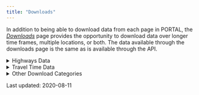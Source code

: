 ```yaml
---
title: "Downloads"
---
```

In addition to being able to download data from each page in PORTAL, the [_Downloads_](http://new.portal.its.pdx.edu:8080/downloads/) page provides the opportunity to download data over longer time frames, multiple locations, or both.  The data available through the downloads page is the same as is available through the API.

<details><summary>Highways Data</summary>
<p>

## Highways
Highway data can be downloaded from this section by selecting the start and end date of interest, days of week, format, highway of interest, and temporal resolution. Multiple highway sections can be downloaded at once by holding the ctrl key and clicking on the desired highway in the Highway menu.

The following data are provided:

| Name          | Description                                                                         | Type                       | Example                   |
| ------------- | ----------------------------------------------------------------------------------- | -------------------------- | ------------------------- |
| starttime     | Starting time of the data                                                           | Date/Time Formatted String | 2020-05-11T00:00:00-07:00 |
| resolution    | Temporal Resolution of the data                                                     | Time Formatted String      | 01:00:00                  |
| detector_id   | Detector ID along selected route                                                    | Integer                    | 100907                    |
| speed         | Average speed of vehicles passing the detector                                      | Float                      | 59.0                      |
| volume        | Number of vehicles per hour which pass the detector                                 | Integer                    | 16                        |
| occupancy     | Percentage of time cars are being detected                                          | Float                      | .88                       |
| countreadings |                                                                                     | Integer                    | 28                        |
| delay         | Vehicle Hours Traveled, minus the time it would take a vehicle to travel at the maximum permitted speed on a segment | Float     | 0.01      |
| traveltime    | The average amount of time for a vehicle to travel through a segment                | Float                      | 0.4                       |
| vht           | Vehicle Hours Traveled - the total hours traveled within a segment by all vehicles  | Float                      | 0.11                      |
| vmt           | Vehicle Miles Traveled - the total miles traveled on a segment by all vehicles      | Float                      | 6.24                      |

In order to calculate distance traveled, divide `vmt` by `volume`.

A tutorial on using the Highways function can be found [_here_]({{ site.url }}{{ site.baseurl }}/documents/highways/).

## Stations metadata
Information on the individual stations in the network can be downloaded from this section; the `highwayid` attribute is used to join these values to Highways and Highway Metadata. The `stationid` attribute can be used to join these values to Detector Metadata.

The following data are provided:

| Name         | Description                                                                         | Type    | Example                              |
| ------------ | ----------------------------------------------------------------------------- | ------- | ------------------------------------ |
| stationid    | The unique station ID value of each station                                   | Integer | 3154                                 |
| highwayid    | The unique highway ID value of the highway on which the station is located    | Integer | 10                                   |
| milepost     | The mile post location of the station on the highway                          | Float   | 0.25                                 |
| locationtext | Description of the location of the station                                    | String  | Wilshire (2DS043) @ SB OR 217 MP0.25 |
| length       | Length of segment in miles                                                    | Float   | 0.185                                |
| numberlanes  | Number of lanes at the station - returned as an empty value in _most_ queries | Integer | (Null)                               |
| agencyid     | Station ID issued by agency maintaining the station                           | Integer | 321                                  |
| x_coord      | Longitude of station                                                          | Float   | -122.78043                           |
| y_coord      | Latitude of station                                                           | Float   | 45.50622                             |
| active_dates | Provided as a set of key: value pairs; lower indicates the initial active date of the station, upper indicates the date the station was deactivated | String | {""lower"": ""2014-04-29"", ""upper"": null, ""bounds"": ""[)""} |

An interactive map of all the stations in the network can be viewed [_here_]({{ site.url }}{{ site.baseurl }}/documents/stations/)

## Detector metadata
Information on the individual detectors at each station can be downloaded from this section; the `highwayid` attribute is used to join these values to Highways and Highway Metadata. The `stationid` attribute can be used to join these values to Detector Metadata.

The following data are provided:

| Name          | Description                                                                            | Type              | Example              |
| ------------- | -------------------------------------------------------------------------------------- | ----------------- | ---------------------|
| detectorid    | The unique detector ID value of each detector                                          | Integer           | 102017               |
| stationid     | The unique station ID of the station at which the detector is located                  | Integer           | 5207                 |
| highwayid     | The unique highway ID value of the highway on which the detector is located            | Integer           | 54                   |
| milepost      | The mile post location of the station on the highway                                   | Float             | 36.15                |
| detectortitle | Agency given name (if any), or repeat of id value                                      | String or Integer | 205es03615:\_MN___1  |
| lanenumber    | PORTAL lane number; 1 is the leftmost lane, regardless of agency jurisdiction          | Integer           | 1                    |
| agency_lane   | Agency issued lane number, where 1 is leftmost lane for ODOT, rightmost lane for WSDOT | Integer           | 1                    |
| active_dates  | Provided as a set of key: value pairs; lower indicates the initial active date of the station, upper indicates the date the station was deactivated | String | {""lower"": ""2017-04-06"", ""upper"": null, ""bounds"": ""[)""} |

An interactive map of all the stations in the network can be viewed [_here_]({{ site.url }}{{ site.baseurl }}/documents/stations/)

## Highways metadata
Information on the highways in the system can be downloaded from this section.

The following data are provided:

| Name              | Description                                                    | Type    | Example         |
| ----------------- | -------------------------------------------------------------- | ------- | ----------------|
| highwayid         | The unique ID value of each highway                            | Integer | 616             |
| direction         | Cardinal direction of traffic flow (or CONST for construction) | String  | EAST            |
| highwayname       | Name of Highway                                                | String  | R2 Beltline Hwy |
| oppositehighwayid | ID of highway with opposite flow (or null value, if none)      | Integer | 617             |


</p>
</details>

<details><summary>Travel Time Data</summary>
<p>

## Aggregated travel time
The following data are provided:

| Name                | Description                                                    | Type                           | Example                   |
| ------------------- | -------------------------------------------------------------- | ------------------------------ | ------------------------- |
| average_travel_time | Average travel time of segment in minutes                      | Float                          | 151.4                     |
| countreadings       | Sample Size                                                    | Integer                        | 5                         |
| id                  | Unique ID value of aggregation                                 | Integer                        | 2386933463                |
| resolution          | Temporal Resolution of Data                                    | Time Formatted String          | 00:05:00                  |    
| segment_id          | Unique ID, used to join with segment inventory metadata        | Integer                        | 2264                      |
| starttime           | Start time of chosen resolution                                | Date and Time Formatted String | 2019-07-10T00:00:00-07:00 |

## Raw travel time
The following data are provided:

| Name                               | Description                                                    | Type                           | Example                          |
| ---------------------------------- | -------------------------------------------------------------- | ------------------------------ | -------------------------------- |
| below_min_filter                   |                                                                | Integer                        | 0                                |
| calc_confidence_interval           |                                                                | Float                          | 47.62680841791146                |
| calc_variance                      |                                                                | Float                          | 1910.7777233115469               |
| exceeded_max_filter                |                                                                | Integer                        | 0                                |
| segment_calc_time                  |                                                                | Date and Time Formatted String | 2019-07-15T08:10:13.870000-07:00 |
| segment_id                         |                                                                | Integer                        | 2264                             |
| segment_travel_time                |                                                                | Integer                        | 250                              |
| std_deviation_calc_samples_removed |                                                                | Integer                        | 3                                |
| std_deviation_filter_value         |                                                                | Float                          | 625.985307791092                 |


## Travel time segment inventory
The following data are provided:

| Name                          | Description                                                    | Type    | Example                             |
| ----------------------------- | -------------------------------------------------------------- | ------- | ----------------------------------- |
| active                        | Indicator of whether the segment is active in the system       | Boolean | true                                |
| beginning_dcu                 | ID value for DCU at start of segment                           | Integer | 535                                 |
| calculation_period            |                                                                | Integer | 10                                  |
| calculation_threshold         |                                                                | Integer | 30                                  |
| end_dcu                       | ID value for DCU at end of segment                             | Integer | 533                                 |
| minimum_lanes_reporting       | If beginning_dcu and end_dcu are present, this is a null value. Otherwise, it is 0.5 | Float             | 0.5 |
| minimum_samples               | Minimum number of samples required to produce a data point     | Integer | 3                                   |
| segment_id                    | Unique ID of Highway Segment                                   | Integer | 2667                                |
| segment_length                | Length of segment, as measured between beginning and end DCUs  | Integer | 100                                 |
| segment_maximum_filter        |                                                                | Integer | 1000                                |
| segment_minimum_filter        |                                                                | Integer | 10                                  |
| segment_name                  | Name of Segment                                                | String  | Powell Blvd EB at SE 8th to SE 33rd |
| segment_type                  |                                                                | Integer | 1                                   |
| source_system                 |                                                                | String  | TravelTime                          |
| standard_deviation_multiplier |                                                                | Float   | 1.65                                |
| standard_deviation_samples    |                                                                | Integer | 30                                  |
| station_id                    | Agency given name or ID value, null if none issued             | Integer | null                                |
| use_standard_deviation_filter |                                                                | Boolean | true                                |

## Travel time DCU inventory
The following data are provided:

| Name                               | Description                                                     | Type    | Example                |
| ---------------------------------- | --------------------------------------------------------------- | ------- | ---------------------- |
| active                             | Indicator of whether the detector is active in the system       | Boolean | true                   |
| location_type                      | Intersection or free flowing traffic                            | String  | Intersection           |
| dcu_id                             | Unique ID value; if preceded by ```-```, if location_type is Free Flowing Traffic. | Integer | 556 |
| dcu_name                           | Name of intersection, if location_type is intersection. Numeric, matching dcu_id, with name appended if free flowing traffic | String | SW Beaverton Hillsdale Hwy at SW Capitol Hwy |
| geom.type                          | Always Point, allowing for coordinate values.                   | String  | Point                  |
| geom.coordinates.0                 | The longitude of the Point specifying the DCU                   | Float   | -122.69778             |
| geom.coordinates.1                 | The latitude of the Point specifying the DCU                    | Float   | 45.47809               |
| longitude                          | The longitude of the Point specifying the DCU                   | Float   | -122.69778             |
| latitude                           | The latitude of the Point specifying the DCU                    | Float   | 45.47809               |
| highway                            | Name of highway on which the detector is situated               | String  | B-H                    |
| roadway_number                     |                                                                 | Integer | 1                      |
| milepoint                          | Null for free flowing traffic. Float value for intersections    | Float   | 0.0                    |
| owner                              | Agency name                                                     | String  | City of Portland       |

</p>
</details>

<details><summary>Other Download Categories</summary>
<p>
  
## Aggregated CLS
The following data are provided:

| Name                               | Description                                                        | Type                           | Example                   |
| ---------------------------------- | ------------------------------------------------------------------ | ------------------------------ | ------------------------- |
| aggregated_records                 | Number of records sampled to created each data point               | Integer                        | 104                       |
| bin_count                          | Count of vehicles by classification bin                            | Integer                        | 0                         |
| bin_type                           | Description of classification bin - either length or speed         | String                         | length                    |
| bin_number                         | Classification bin number. These Classifications can be seen in the next table | Integer            | 4                         |
| bin_resolution                     | Temporal resolution for data - 15 minutes, 1 hour, or 1 day        | Time Formatted String          | 01:00:00                  |
| bin_time                           | The timestamp for the data value, to a granularity of 20 seconds   | Date and Time Formatted String | 2019-07-10T00:00:00-07:00 |
| id                                 | The record id value used by the API framework                      | Integer                        | 938253264                 |
| lane                               | Lane in which the data was collected. Lane 1 is the left most lane | Integer                        | 3                         |
| stationid                          | Unique id value of the collection station; corresponds to the agencyid in the stations metadata | Integer     | 54              |


Bin Number Classifications:

|Bin Number | Vehicle Length |
|-----------|----------------|
|        1  |      0-20 ft.  |
|        2  |     20-35 ft.  |
|        3  |     35-60 ft.  |
|        4  |    60-120 ft.  |

More information about Vehicle Length data can be seen [_here._]({{ site.url }}{{ site.baseurl }}/documents/freight/)

## Voyage Volume
The following data are provided:

| Name                               | Description                                                        | Type                           | Example                   |
| ---------------------------------- | ------------------------------------------------------------------ | ------------------------------ | ------------------------- |
| controller_id                      |                                                                    | Integer                        | 4258                      |
| logtime                            |                                                                    | Date and Time Formatted String | 2017-01-03T00:07:00-08:00 |
| period                             |                                                                    | Integer                        | 15                        |
| detector_1_volume                  |                                                                    | Integer                        | 0                         |
| detector_2_volume                  |                                                                    | Integer                        | 0                         |
| detector_3_volume                  |                                                                    | Integer                        | 0                         |
| detector_4_volume                  |                                                                    | Integer                        | 0                         |
| detector_5_volume                  |                                                                    | Integer                        | 5                         |
| detector_6_volume                  |                                                                    | Integer                        | 3                         |
| detector_7_volume                  |                                                                    | Integer                        | 0                         |
| detector_8_volume                  |                                                                    | Integer                        | 0                         |
| detector_9_volume                  |                                                                    | Integer                        | 4                         |
| detector_10_volume                 |                                                                    | Integer                        | 4                         |
| detector_11_volume                 |                                                                    | Integer                        | 0                         |
| detector_12_volume                 |                                                                    | Integer                        | 0                         |
| detector_13_volume                 |                                                                    | Integer                        | 0                         |
| detector_14_volume                 |                                                                    | Integer                        | 0                         |
| detector_15_volume                 |                                                                    | Integer                        | 0                         |
| detector_16_volume                 |                                                                    | Integer                        | 0                         |
| detector_17_volume                 |                                                                    | Integer                        | 0                         |
| detector_18_volume                 |                                                                    | Integer                        | 0                         |
| detector_19_volume                 |                                                                    | Integer                        | 1                         |
| detector_20_volume                 |                                                                    | Integer                        | 1                         |
| detector_21_volume                 |                                                                    | Integer                        | 1                         |
| detector_22_volume                 |                                                                    | Integer                        | 0                         |
| detector_23_volume                 |                                                                    | Integer                        | 0                         |
| detector_24_volume                 |                                                                    | Integer                        | 2                         |
| detector_25_volume                 |                                                                    | Integer                        | 3                         |
| detector_26_volume                 |                                                                    | Integer                        | 0                         |
| detector_27_volume                 |                                                                    | Integer                        | 0                         |
| detector_28_volume                 |                                                                    | Integer                        | 0                         |
| detector_29_volume                 |                                                                    | Integer                        | 0                         |
| detector_30_volume                 |                                                                    | Integer                        | 0                         |
| detector_31_volume                 |                                                                    | Integer                        | 0                         |
| detector_32_volume                 |                                                                    | Integer                        | 0                         |

## Transit Quarterly Data
The data is returned as a Zipped CSV file.  The data provided in the CSV file are as follows.

| Name                               | Description                                                            | Type                           | Example                   |
| ---------------------------------- | ---------------------------------------------------------------------- | ------------------------------ | ------------------------- |
| summary_begin_date                 | The start date of the fiscal quarter requested                         | Date and Time Formatted String | 02DEC2018:00:00:00        |
| route_number                       | Trimet bus route number                                                | Integer                        | 2                         |
| direction                          | 0 if departing from initial origin, 1 if departing from route endpoint | Integer                        | 0                         |
| service_key                        |                                                                        | String                         | S                         |
| stop                               | Number of stops made on route                                          | Integer                        | 100                       |
| location_id                        |                                                                        | Integer                        | 9301                      |
| ons                                | Number of riders embarking                                             | Integer                        | 121                       |
| offs                               | Number of riders disembarking                                          | Integer                        | 2                         |
| total                              | Aggregate of ons and offs                                              | Integer                        | 123                       |
| estimated_load                     |                                                                        | Integer                        | 175                       |
| cumulative_ons                     | Aggregate of ons over route history                                    | Integer                        | 176                       |
| cumulative_offs                    | Aggregate of offs over route history                                   | Integer                        | 2                         |
| lifts                              | Lift usages as a percentage of all stops                               | Float                          | 0.6818181818              |

</p>
</details>



Last updated: 2020-08-11
